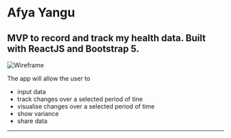 # Afya Yangu

## MVP to record and track my health data. Built with ReactJS and Bootstrap 5.

![Wireframe](./images/app_wireframes.png) 

The app will allow the user to 
* input data
* track changes over a selected period of tine
* visualise changes over a selected period of time
* show variance 
* share data 
-------
